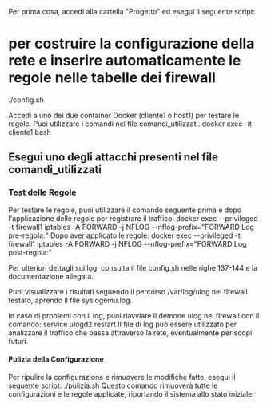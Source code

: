 Per prima cosa, accedi alla cartella "Progetto" ed esegui il seguente script:
# per costruire la configurazione della rete e inserire automaticamente le regole nelle tabelle dei firewall
./config.sh

Accedi a uno dei due container Docker (cliente1 o host1) per testare le regole. Puoi utilizzare i comandi nel file comandi_utilizzati. 
docker exec -it cliente1 bash

## Esegui uno degli attacchi presenti nel file comandi_utilizzati

### Test delle Regole
Per testare le regole, puoi utilizzare il comando seguente prima e dopo l'applicazione delle regole per registrare il traffico:
docker exec --privileged -t firewall1 iptables -A FORWARD -j NFLOG --nflog-prefix="FORWARD Log pre-regola:"
Dopo aver applicato le regole:
docker exec --privileged -t firewall1 iptables -A FORWARD -j NFLOG --nflog-prefix="FORWARD Log post-regola:"


Per ulteriori dettagli sui log, consulta il file config.sh nelle righe 137-144 e la documentazione allegata.

Puoi visualizzare i risultati seguendo il percorso /var/log/ulog nel firewall testato, aprendo il file syslogemu.log.

In caso di problemi con il log, puoi riavviare il demone ulog nel firewall con il comando:
service ulogd2 restart
Il file di log può essere utilizzato per analizzare il traffico che passa attraverso la rete, eventualmente per scopi futuri.

#### Pulizia della Configurazione
Per ripulire la configurazione e rimuovere le modifiche fatte, esegui il seguente script:
./pulizia.sh
Questo comando rimuoverà tutte le configurazioni e le regole applicate, riportando il sistema allo stato iniziale.